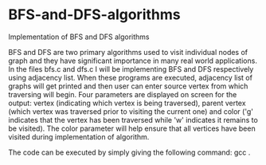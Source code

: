 # BFS-and-DFS-algorithms
Implementation of BFS and DFS algorithms

BFS and DFS are two primary algorithms used to visit individual nodes of graph and they have significant importance in many real world applications. 
In the files bfs.c and dfs.c I will be implementing BFS and DFS respectively using adjacency list. When these programs are executed, adjacency list of graphs will get printed and then user can enter source vertex from which traversing will begin. 
Four parameters are displayed on screen for the output: vertex (indicating which vertex is being traversed), parent vertex (which vertex was traversed prior to visiting the current one) and color ('g' indicates that the vertex has been traversed while 'w' indicates it remains to be visited).
The color parameter will help ensure that all vertices have been visited during implementation of algorithm. 

The code can be executed by simply giving the following command: gcc <name of file>. 

